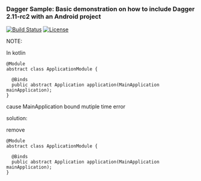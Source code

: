 ### Dagger Sample: Basic demonstration on how to include Dagger 2.11-rc2 with an Android project
[![Build Status](https://img.shields.io/travis/ashdavies/dagger-sample.svg)](https://travis-ci.org/ashdavies/dagger-sample)
[![License](https://img.shields.io/badge/license-apache%202.0-blue.svg)](https://github.com/ashdavies/dagger-sample/blob/master/LICENSE.txt)

NOTE:

In kotlin 
```
@Module
abstract class ApplicationModule {

  @Binds
  public abstract Application application(MainApplication mainApplication);
}
```

cause MainApplication bound mutiple time error

solution:

remove 
```
@Module
abstract class ApplicationModule {

  @Binds
  public abstract Application application(MainApplication mainApplication);
}
```

